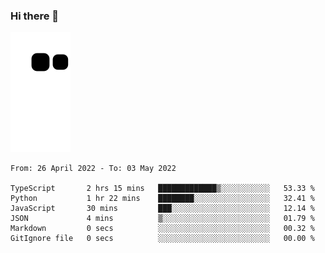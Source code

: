 ### Hi there 👋
![Alt text](https://raw.githubusercontent.com/romain22222/romain22222/output/github-contribution-grid-snake.svg)

<!--START_SECTION:waka-->

```text
From: 26 April 2022 - To: 03 May 2022

TypeScript       2 hrs 15 mins   █████████████▒░░░░░░░░░░░   53.33 %
Python           1 hr 22 mins    ████████░░░░░░░░░░░░░░░░░   32.41 %
JavaScript       30 mins         ███░░░░░░░░░░░░░░░░░░░░░░   12.14 %
JSON             4 mins          ▒░░░░░░░░░░░░░░░░░░░░░░░░   01.79 %
Markdown         0 secs          ░░░░░░░░░░░░░░░░░░░░░░░░░   00.32 %
GitIgnore file   0 secs          ░░░░░░░░░░░░░░░░░░░░░░░░░   00.00 %
```

<!--END_SECTION:waka-->
<!--
**romain22222/romain22222** is a ✨ _special_ ✨ repository because its `README.md` (this file) appears on your GitHub profile.

Here are some ideas to get you started:

- 🔭 I’m currently working on ...
- 🌱 I’m currently learning ...
- 👯 I’m looking to collaborate on ...
- 🤔 I’m looking for help with ...
- 💬 Ask me about ...
- 📫 How to reach me: ...
- 😄 Pronouns: ...
- ⚡ Fun fact: ...
-->
